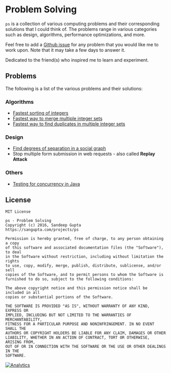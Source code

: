 # Problem Solving

`ps` is a collection of various computing problems and their corresponding solutions
that I could think of. The problems range in various categories such as design,
algorithms, performance optimizations, and more.

Feel free to add a [Github issue](https://github.com/sangupta/ps/issues) for any
problem that you would like me to work upon. Note that it may take a few days to
answer it.

Dedicated to the friend(s) who inspired me to learn and experiment.

## Problems

The following is a list of the various problems and their solutions:

### Algorithms

* [Fastest sorting of integers](https://github.com/sangupta/ps/blob/master/solutions/2016/fastest-sorting-integers.md)
* [Fastest way to merge multiple integer sets](https://github.com/sangupta/ps/blob/master/solutions/2016/merge-multiple-integer-sets.md)
* [Fastest way to find duplicates in multiple integer sets](https://github.com/sangupta/ps/blob/master/solutions/2016/fastest-duplicates-integer-sets.md)

### Design

* [Find degrees of separation in a social graph](https://github.com/sangupta/ps/blob/master/solutions/2016/degrees-of-separation-social-graph.md)
* Stop multiple form submission in web requests - also called **Replay Attack**

### Others

* [Testing for concurrency in Java](https://github.com/sangupta/ps/blob/master/solutions/2016/concurrent-testing-junit.md)

## License

```
MIT License

ps - Problem Solving
Copyright (c) 2016, Sandeep Gupta
https://sangupta.com/projects/ps

Permission is hereby granted, free of charge, to any person obtaining a copy
of this software and associated documentation files (the "Software"), to deal
in the Software without restriction, including without limitation the rights
to use, copy, modify, merge, publish, distribute, sublicense, and/or sell
copies of the Software, and to permit persons to whom the Software is
furnished to do so, subject to the following conditions:

The above copyright notice and this permission notice shall be included in all
copies or substantial portions of the Software.

THE SOFTWARE IS PROVIDED "AS IS", WITHOUT WARRANTY OF ANY KIND, EXPRESS OR
IMPLIED, INCLUDING BUT NOT LIMITED TO THE WARRANTIES OF MERCHANTABILITY,
FITNESS FOR A PARTICULAR PURPOSE AND NONINFRINGEMENT. IN NO EVENT SHALL THE
AUTHORS OR COPYRIGHT HOLDERS BE LIABLE FOR ANY CLAIM, DAMAGES OR OTHER
LIABILITY, WHETHER IN AN ACTION OF CONTRACT, TORT OR OTHERWISE, ARISING FROM,
OUT OF OR IN CONNECTION WITH THE SOFTWARE OR THE USE OR OTHER DEALINGS IN THE
SOFTWARE.
```

[![Analytics](https://ga-beacon.appspot.com/UA-1187941-16/ps)](https://github.com/sangupta/ps)
